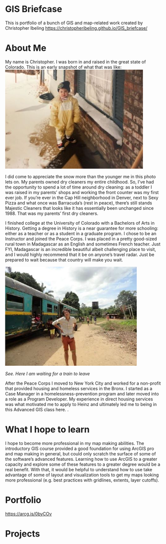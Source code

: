 # GIS Briefcase
This is portfolio of a bunch of GIS and map-related work created by Christopher Ibeling
https://christopheribeling.github.io/GIS_briefcase/

# About Me
My name is Christopher. I was born in and raised in the great state of Colorado. This is an early snapshot of what that was like: 
![I was young once](youngme.JPG)

I did come to appreciate the snow more than the younger me in this photo lets on.
My parents owned dry cleaners my entire childhood. So, I’ve had the opportunity to spend a lot of time around dry cleaning: as a toddler I was raised in my parents’ shops and working the front counter was my first ever job. If you’re ever in the Cap Hill neighborhood in Denver, next to Sexy Pizza and what once was Barracuda’s (rest in peace), there’s still stands Majestic Cleaners that looks like it has essentially been unchanged since 1988. That was my parents’ first dry cleaners.

I finished college at the University of Colorado with a Bachelors of Arts in History. Getting a degree in History is a near guarantee for more schooling: either as a teacher or as a student in a graduate program. I chose to be an Instructor and joined the Peace Corps. I was placed in a pretty good-sized rural town in Madagascar as an English and sometimes French teacher. Just FYI, Madagascar is an incredible beautiful albeit challenging place to visit, and I would highly recommend that it be on anyone’s travel radar. Just be prepared to wait because that country will make you wait.


![Here I am waiting for a train to leave](waiting_train.jpg)

*See. Here I am waiting for a train to leave*

After the Peace Corps I moved to New York City and worked for a non-profit that provided housing and homeless services in the Bronx. I started as a Case Manager in a homelessness-prevention program and later moved into a role as a Program Developer. My experience in direct housing services was what motivated me to apply to Heinz and ultimately led me to being in this Advanced GIS class here. . 

# What I hope to learn
I hope to become more professional in my map making abilities. The introductory GIS course provided a good foundation for using ArcGIS pro and map making in general, but could only scratch the surface of some of the software’s advanced features. Learning how to use ArcGIS to a greater capacity and explore some of these features to a greater degree would be a real benefit. With that, it would be helpful to understand how to use take advantage of some of layout and visualization tools to get my maps looking more professional (e.g. best practices with gridlines, extents, layer cutoffs).

# Portfolio

https://arcg.is/0byCOv

# Projects

